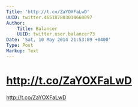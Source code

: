```yaml
---
Title: 'http://t.co/ZaYOXFaLwD'
UUID: twitter.465187803014660097
Author:
    Title: Balancer
    UUID: twitter.user.balancer73
Date: 'Sat, 10 May 2014 21:53:09 +0400'
Type: Post
Markup: Text
---
```


# http://t.co/ZaYOXFaLwD

http://t.co/ZaYOXFaLwD